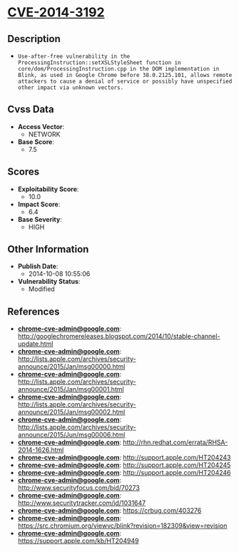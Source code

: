
# [CVE-2014-3192](https://cve.mitre.org/cgi-bin/cvename.cgi?name=CVE-2014-3192)

## Description

- `Use-after-free vulnerability in the ProcessingInstruction::setXSLStyleSheet function in core/dom/ProcessingInstruction.cpp in the DOM implementation in Blink, as used in Google Chrome before 38.0.2125.101, allows remote attackers to cause a denial of service or possibly have unspecified other impact via unknown vectors.`

## Cvss Data

- **Access Vector**:
  - NETWORK
- **Base Score**:
  - 7.5

## Scores

- **Exploitability Score**:
  - 10.0
- **Impact Score**:
  - 6.4
- **Base Severity**:
  - HIGH

## Other Information

- **Publish Date**:
  - 2014-10-08 10:55:06
- **Vulnerability Status**:
  - Modified

## References

- **chrome-cve-admin@google.com**: http://googlechromereleases.blogspot.com/2014/10/stable-channel-update.html
- **chrome-cve-admin@google.com**: http://lists.apple.com/archives/security-announce/2015/Jan/msg00000.html
- **chrome-cve-admin@google.com**: http://lists.apple.com/archives/security-announce/2015/Jan/msg00001.html
- **chrome-cve-admin@google.com**: http://lists.apple.com/archives/security-announce/2015/Jan/msg00002.html
- **chrome-cve-admin@google.com**: http://lists.apple.com/archives/security-announce/2015/Jun/msg00006.html
- **chrome-cve-admin@google.com**: http://rhn.redhat.com/errata/RHSA-2014-1626.html
- **chrome-cve-admin@google.com**: http://support.apple.com/HT204243
- **chrome-cve-admin@google.com**: http://support.apple.com/HT204245
- **chrome-cve-admin@google.com**: http://support.apple.com/HT204246
- **chrome-cve-admin@google.com**: http://www.securityfocus.com/bid/70273
- **chrome-cve-admin@google.com**: http://www.securitytracker.com/id/1031647
- **chrome-cve-admin@google.com**: https://crbug.com/403276
- **chrome-cve-admin@google.com**: https://src.chromium.org/viewvc/blink?revision=182309&view=revision
- **chrome-cve-admin@google.com**: https://support.apple.com/kb/HT204949
